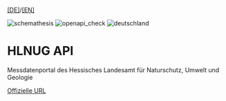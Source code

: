 [[DE]](README.md)/[[EN]](README_en.md)


![schemathesis](https://github.com/t-huyeng/hlnug-api/actions/workflows/schemathesis.yaml/badge.svg) ![openapi_check](https://github.com/t-huyeng/hlnug-api/actions/workflows/openapi_check.yaml/badge.svg) ![deutschland](https://github.com/t-huyeng/hlnug-api/actions/workflows/deutschland_generator.yml/badge.svg)

# HLNUG API
Messdatenportal des Hessisches Landesamt für Naturschutz, Umwelt und Geologie

[Offizielle URL](https://www.hlnug.de/messwerte/datenportal)
